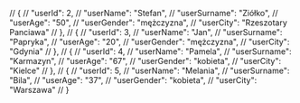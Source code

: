 // {
    //     "userId": 2,
    //     "userName": "Stefan",
    //     "userSurname": "Ziółko",
    //     "userAge": "50",
    //     "userGender": "mężczyzna",
    //     "userCity": "Rzeszotary Panciawa"
    //   },
    //   {
    //     "userId": 3,
    //     "userName": "Jan",
    //     "userSurname": "Papryka",
    //     "userAge": "20",
    //     "userGender": "mężczyzna",
    //     "userCity": "Gdynia"
    //   },
    //   {
    //     "userId": 4,
    //     "userName": "Pamela",
    //     "userSurname": "Karmazyn",
    //     "userAge": "67",
    //     "userGender": "kobieta",
    //     "userCity": "Kielce"
    //   },
    //   {
    //     "userId": 5,
    //     "userName": "Melania",
    //     "userSurname": "Bila",
    //     "userAge": "37",
    //     "userGender": "kobieta",
    //     "userCity": "Warszawa"
    //   }